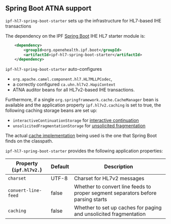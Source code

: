## Spring Boot ATNA support

`ipf-hl7-spring-boot-starter` sets up the infrastructure for HL7-based IHE transactions
 
The dependency on the IPF [Spring Boot] IHE HL7 starter module is:

```xml
    <dependency>
        <groupId>org.openehealth.ipf.boot</groupId>
        <artifactId>ipf-hl7-spring-boot-starter</artifactId>
    </dependency>
```


`ipf-hl7-spring-boot-starter` auto-configures 

* `org.apache.camel.component.hl7.HL7MLLPCodec`, 
* a correctly configured `ca.uhn.hl7v2.HapiContext` 
* ATNA auditor beans for all HL7v2-based IHE transactions.

Furthermore, if a single `org.springframework.cache.CacheManager` bean is available and the application
property `ipf.hl7v2.caching` is set to true, the following caching storage beans are set up:

* `interactiveContinuationStorage` for [interactive continuation](../ipf-platform-camel-ihe-mllp/interactiveContinuation.html)
* `unsolicitedFragmentationStorage` for [unsolicited fragmentation](../ipf-platform-camel-ihe-mllp/unsolicitedFragmentation.html)

The actual [cache implementation](http://docs.spring.io/spring-boot/docs/current/reference/html/boot-features-caching.html) 
being used is the one that Spring Boot finds on the classpath.

`ipf-hl7-spring-boot-starter` provides the following application properties:

| Property (`ipf.hl7v2.`)    | Default               | Description                                        |
|----------------------------|-----------------------|-----------------------------------------------------|
| `charset`                  | UTF-8                 | Charset for HL7v2 messages
| `convert-line-feed`        | false                 | Whether to convert line feeds to proper segment separators before parsing starts
| `caching`                  | false                 | Whether to set up caches for paging and unsolicited fragmentation


[Spring Boot]: http://projects.spring.io/spring-boot/
